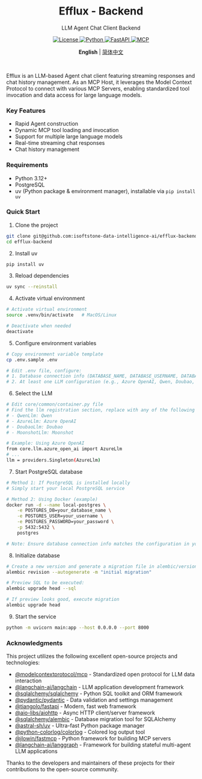 <div align="center">
    <h1>Efflux - Backend</h1>
    <p>LLM Agent Chat Client Backend</p>
    <p>
        <a href="LICENSE">
            <img src="https://img.shields.io/badge/License-MIT-green.svg" alt="License">
        </a>
        <a href="https://www.python.org/downloads/">
            <img src="https://img.shields.io/badge/Python-3.12+-blue.svg" alt="Python">
        </a>
        <a href="https://fastapi.tiangolo.com/">
            <img src="https://img.shields.io/badge/FastAPI-0.115.6+-brightgreen.svg" alt="FastAPI">
        </a>
        <a href="https://modelcontextprotocol.io/">
            <img src="https://img.shields.io/badge/MCP-1.1.1-coral.svg" alt="MCP">
        </a>
    </p>
    <p>
        <b>English</b> | <a href="./README_CN.md">简体中文</a>
    </p>
    <br/>
</div>

Efflux is an LLM-based Agent chat client featuring streaming responses and chat history management. As an MCP Host, it leverages the Model Context Protocol to connect with various MCP Servers, enabling standardized tool invocation and data access for large language models.

### Key Features
- Rapid Agent construction
- Dynamic MCP tool loading and invocation
- Support for multiple large language models
- Real-time streaming chat responses
- Chat history management

### Requirements
- Python 3.12+
- PostgreSQL
- uv (Python package & environment manager), installable via `pip install uv`

### Quick Start

1. Clone the project
```bash
git clone git@github.com:isoftstone-data-intelligence-ai/efflux-backend.git
cd efflux-backend
```

2. Install uv
```bash
pip install uv
```

3. Reload dependencies
```bash
uv sync --reinstall
```

4. Activate virtual environment
```bash
# Activate virtual environment
source .venv/bin/activate   # MacOS/Linux

# Deactivate when needed
deactivate
```

5. Configure environment variables
```bash
# Copy environment variable template
cp .env.sample .env

# Edit .env file, configure:
# 1. Database connection info (DATABASE_NAME, DATABASE_USERNAME, DATABASE_PASSWORD)
# 2. At least one LLM configuration (e.g., Azure OpenAI, Qwen, Doubao, or Moonshot)
```

6. Select the LLM
```bash
# Edit core/common/container.py file
# Find the llm registration section, replace with any of the following models (Qwen by default):
# - QwenLlm: Qwen
# - AzureLlm: Azure OpenAI
# - DoubaoLlm: Doubao
# - MoonshotLlm: Moonshot

# Example: Using Azure OpenAI
from core.llm.azure_open_ai import AzureLlm
# ...
llm = providers.Singleton(AzureLlm)
```

7. Start PostgreSQL database
```bash
# Method 1: If PostgreSQL is installed locally
# Simply start your local PostgreSQL service

# Method 2: Using Docker (example)
docker run -d --name local-postgres \
    -e POSTGRES_DB=your_database_name \
    -e POSTGRES_USER=your_username \
    -e POSTGRES_PASSWORD=your_password \
    -p 5432:5432 \
    postgres

# Note: Ensure database connection info matches the configuration in your .env file
```

8. Initialize database
```bash
# Create a new version and generate a migration file in alembic/versions
alembic revision --autogenerate -m "initial migration"

# Preview SQL to be executed:
alembic upgrade head --sql

# If preview looks good, execute migration
alembic upgrade head
```

9. Start the service
```bash
python -m uvicorn main:app --host 0.0.0.0 --port 8000
```

### Acknowledgments

This project utilizes the following excellent open-source projects and technologies:

- [@modelcontextprotocol/mcp](https://modelcontextprotocol.io) - Standardized open protocol for LLM data interaction
- [@langchain-ai/langchain](https://github.com/langchain-ai/langchain) - LLM application development framework
- [@sqlalchemy/sqlalchemy](https://github.com/sqlalchemy/sqlalchemy) - Python SQL toolkit and ORM framework
- [@pydantic/pydantic](https://github.com/pydantic/pydantic) - Data validation and settings management
- [@tiangolo/fastapi](https://github.com/tiangolo/fastapi) - Modern, fast web framework
- [@aio-libs/aiohttp](https://github.com/aio-libs/aiohttp) - Async HTTP client/server framework
- [@sqlalchemy/alembic](https://github.com/sqlalchemy/alembic) - Database migration tool for SQLAlchemy
- [@astral-sh/uv](https://github.com/astral-sh/uv) - Ultra-fast Python package manager
- [@python-colorlog/colorlog](https://github.com/python-colorlog/colorlog) - Colored log output tool
- [@jlowin/fastmcp](https://github.com/jlowin/fastmcp) - Python framework for building MCP servers
- [@langchain-ai/langgraph](https://github.com/langchain-ai/langgraph) - Framework for building stateful multi-agent LLM applications

Thanks to the developers and maintainers of these projects for their contributions to the open-source community.
